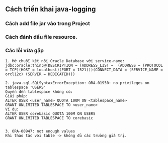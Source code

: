 ## Cách triển khai java-logging

### Cách add file jar vào trong Project


### Cách đánh dấu file resource.


### Các lỗi vừa gặp
    1. Mở chuỗi kết nối Oracle Database với service-name:
    jdbc:oracle:thin:@(DESCRIPTION = (ADDRESS_LIST =  (ADDRESS = (PROTOCOL = TCP)(HOST = localhost)(PORT = 1521)))(CONNECT_DATA = (SERVICE_NAME = orcl12c) (SERVER = DEDICATED)))

    2. java.sql.SQLSyntaxErrorException: ORA-01950: no privileges on tablespace 'USERS'
    Quyền đến tablespace không có:
    Giải pháp:
    ALTER USER <user_name> QUOTA 100M ON <tablespace_name>
    GRANT UNLIMITED TABLESPACE TO <user_name>
    Ví dụ: 
    ALTER USER corebasic QUOTA 100M ON USERS
    GRANT UNLIMITED TABLESPACE TO corebasic
    

    3. ORA-00947: not enough values
    Khi thao tác với table -> không đủ các trường giá trị.
